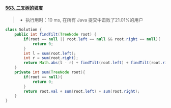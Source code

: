#### [563. 二叉树的坡度](https://leetcode-cn.com/problems/binary-tree-tilt/)

> - 执行用时：10 ms, 在所有 Java 提交中击败了21.01%的用户

```java
class Solution {
    public int findTilt(TreeNode root) {
        if(root == null || root.left == null && root.right == null){
            return 0;
        }
        int l = sum(root.left);
        int r = sum(root.right);
        return Math.abs(l - r) + findTilt(root.left) + findTilt(root.right);
    }
    private int sum(TreeNode root){
        if(root == null){
            return 0;
        }
        return root.val + sum(root.left) + sum(root.right);
    }
}
```


